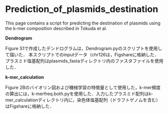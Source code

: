 # Prediction_of_plasmids_destination

This page contains a script for predicting the destination of plasmids using the k-mer composition described in Tokuda et al.

**Dendrogram**

Figure S1で作成したデンドログラムは，Dendrogram.pyのスクリプトを使用して描いた．
本スクリプトでのinputデータ（chr126は，Figshareに格納した．
プラスミド塩基配列はplasmids_fastaディレクトリ内のファスタファイルを使用した．


**k-mer_calculation**

Figure 2Bのバイオリン図および機械学習の特徴量として使用した，k-mer頻度の算出には，k-merfreq.both.pyを使用した．入力したプラスミド配列はk-mer_calculationディレクトリ内に，染色体塩基配列（ドラフトゲノムを含む）はFigshareに格納した．

